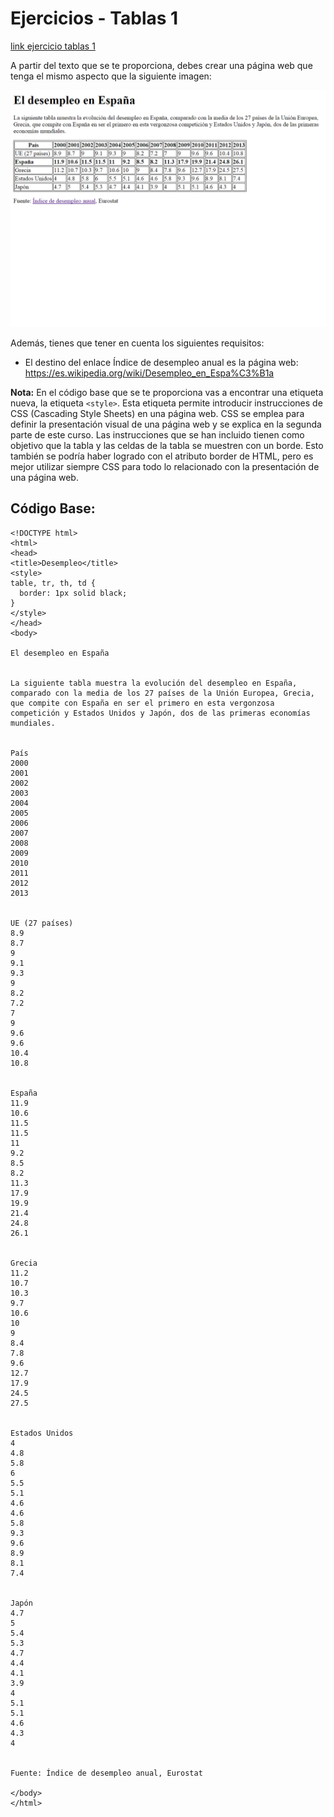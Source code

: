 # Ejercicios - Tablas 1

[link ejercicio tablas 1](http://desarrolloweb.dlsi.ua.es/libros/html-css/ejercicio-tablas-1)

A partir del texto que se te proporciona, debes crear una página web que tenga el mismo aspecto que la siguiente imagen:

![ejercicio tablas 1](1.png)

Además, tienes que tener en cuenta los siguientes requisitos:

* El destino del enlace Índice de desempleo anual es la página web:
  https://es.wikipedia.org/wiki/Desempleo_en_Espa%C3%B1a

**Nota:** En el código base que se te proporciona vas a encontrar una etiqueta nueva, la etiqueta ```<style>```. Esta etiqueta permite introducir instrucciones de CSS (Cascading Style Sheets) en una página web. CSS se emplea para definir la presentación visual de una página web y se explica en la segunda parte de este curso. Las instrucciones que se han incluido tienen como objetivo que la tabla y las celdas de la tabla se muestren con un borde. Esto también se podría haber logrado con el atributo border de HTML, pero es mejor utilizar siempre CSS para todo lo relacionado con la presentación de una página web.

## Código Base:
```
<!DOCTYPE html>
<html>
<head>
<title>Desempleo</title>
<style>
table, tr, th, td {
  border: 1px solid black;
}
</style>
</head>
<body>

El desempleo en España


La siguiente tabla muestra la evolución del desempleo en España, comparado con la media de los 27 países de la Unión Europea, Grecia, que compite con España en ser el primero en esta vergonzosa competición y Estados Unidos y Japón, dos de las primeras economías mundiales.


País
2000
2001
2002
2003
2004
2005
2006
2007
2008
2009
2010
2011
2012
2013


UE (27 países)
8.9
8.7
9
9.1
9.3
9
8.2
7.2
7
9
9.6
9.6
10.4
10.8


España
11.9
10.6
11.5
11.5
11
9.2
8.5
8.2
11.3
17.9
19.9
21.4
24.8
26.1


Grecia
11.2
10.7
10.3
9.7
10.6
10
9
8.4
7.8
9.6
12.7
17.9
24.5
27.5


Estados Unidos
4
4.8
5.8
6
5.5
5.1
4.6
4.6
5.8
9.3
9.6
8.9
8.1
7.4


Japón
4.7
5
5.4
5.3
4.7
4.4
4.1
3.9
4
5.1
5.1
4.6
4.3
4


Fuente: Índice de desempleo anual, Eurostat

</body>
</html>
```